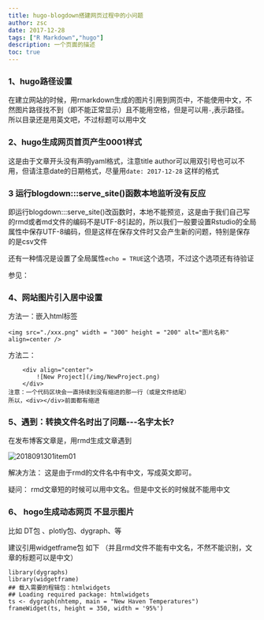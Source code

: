 ```yaml
---
title: hugo-blogdown搭建网页过程中的小问题
author: zsc
date: 2017-12-28
tags: ["R Markdown","hugo"]
description: 一个页面的描述
toc: true
---
```


### 1、hugo路径设置
在建立网站的时候，用rmarkdown生成的图片引用到网页中，不能使用中文，不然图片路径找不到（即不能正常显示）且不能用空格，但是可以用`-`,表示路径。
所以目录还是用英文吧，不过标题可以用中文

### 2、hugo生成网页首页产生0001样式

这是由于文章开头没有声明yaml格式，注意title author可以用双引号也可以不用，但请注意date的日期格式，尽量用`date: 2017-12-28` 这样的格式

### 3  运行blogdown:::serve_site()函数本地监听没有反应

即运行blogdown:::serve_site()改函数时，本地不能预览，这是由于我们自己写的rmd或者md文件的编码不是UTF-8引起的，所以我们一般要设置Rstudio的全局属性中保存UTF-8编码，但是这样在保存文件时又会产生新的问题，特别是保存的是csv文件

还有一种情况是设置了全局属性`echo = TRUE`这个选项，不过这个选项还有待验证

参见：

### 4、网站图片引入居中设置

方法一：嵌入html标签

```
<img src="./xxx.png" width = "300" height = "200" alt="图片名称" align=center />
```



方法二：

```
	<div align="center">
		![New Project](/img/NewProject.png)
	</div>
注意：一个代码区块会一直持续到没有缩进的那一行（或是文件结尾）
所以，<div></div>前面都有缩进
```

### 5、遇到：转换文件名时出了问题---名字太长?

在发布博客文章是，用rmd生成文章遇到

![2018091301item01](https://gitee.com/zscqsmy/blogimg/raw/master/img/2018091301item01-20200527144459191.png)

解决方法：   这是由于rmd的文件名中有中文，写成英文即可。

疑问： rmd文章短的时候可以用中文名。但是中文长的时候就不能用中文

### 6、  hogo生成动态网页 不显示图片

比如 DT包 、plotly包、dygraph、等



建议引用widgetframe包 如下 （并且rmd文件不能有中文名，不然不能识别，文章的标题可以是中文）



```
library(dygraphs)
library(widgetframe)
## 载入需要的程辑包：htmlwidgets
## Loading required package: htmlwidgets
ts <- dygraph(nhtemp, main = "New Haven Temperatures")
frameWidget(ts, height = 350, width = '95%')

```

